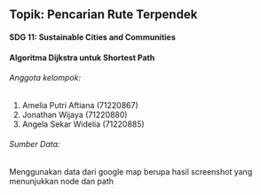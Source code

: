 ## Topik: Pencarian Rute Terpendek
#### SDG 11: Sustainable Cities and Communities 
#### Algoritma Dijkstra untuk Shortest Path

###### Anggota kelompok:
1. Amelia Putri Aftiana (71220867)
2. Jonathan Wijaya (71220880)
3. Angela Sekar Widelia (71220885)

###### Sumber Data:
Menggunakan data dari google map berupa hasil screenshot yang menunjukkan node dan path
